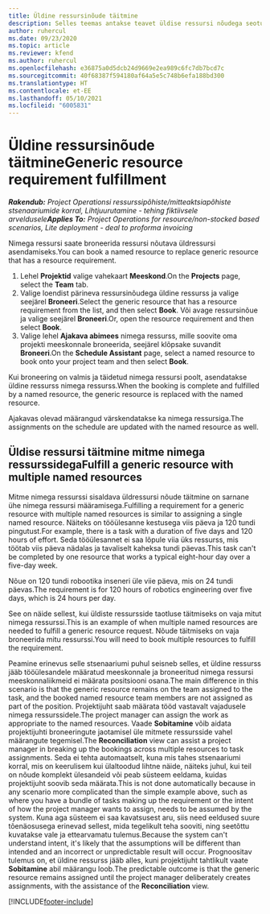 ```yaml
---
title: Üldine ressursinõude täitmine
description: Selles teemas antakse teavet üldise ressursi nõudega seotud nimega ressursside broneerimise kohta.
author: ruhercul
ms.date: 09/23/2020
ms.topic: article
ms.reviewer: kfend
ms.author: ruhercul
ms.openlocfilehash: e36875a0d5dcb24d9669e2ea989c6fc7db7bcd7c
ms.sourcegitcommit: 40f68387f594180af64a5e5c748b6efa188bd300
ms.translationtype: HT
ms.contentlocale: et-EE
ms.lasthandoff: 05/10/2021
ms.locfileid: "6005831"
---
```

# <a name="generic-resource-requirement-fulfillment"></a><span data-ttu-id="df60b-103">Üldine ressursinõude täitmine</span><span class="sxs-lookup"><span data-stu-id="df60b-103">Generic resource requirement fulfillment</span></span>

<span data-ttu-id="df60b-104">_**Rakendub:** Project Operationsi ressurssipõhiste/mitteaktsiapõhiste stsenaariumide korral,  Lihtjuurutamine - tehing fiktiivsele arveldusele_</span><span class="sxs-lookup"><span data-stu-id="df60b-104">_**Applies To:** Project Operations for resource/non-stocked based scenarios, Lite deployment - deal to proforma invoicing_</span></span>

<span data-ttu-id="df60b-105">Nimega ressursi saate broneerida ressursi nõutava üldressursi asendamiseks.</span><span class="sxs-lookup"><span data-stu-id="df60b-105">You can book a named resource to replace generic resource that has a resource requirement.</span></span>

1. <span data-ttu-id="df60b-106">Lehel **Projektid** valige vahekaart **Meeskond**.</span><span class="sxs-lookup"><span data-stu-id="df60b-106">On the **Projects** page, select the **Team** tab.</span></span>
2. <span data-ttu-id="df60b-107">Valige loendist pärineva ressursinõudega üldine ressurss ja valige seejärel **Broneeri**.</span><span class="sxs-lookup"><span data-stu-id="df60b-107">Select the generic resource that has a resource requirement from the list, and then select **Book**.</span></span> <span data-ttu-id="df60b-108">Või avage ressursinõue ja valige seejärel **Broneeri**.</span><span class="sxs-lookup"><span data-stu-id="df60b-108">Or, open the resource requirement and then select **Book**.</span></span>
3. <span data-ttu-id="df60b-109">Valige lehel **Ajakava abimees** nimega ressurss, mille soovite oma projekti meeskonnale broneerida, seejärel klõpsake suvandit **Broneeri**.</span><span class="sxs-lookup"><span data-stu-id="df60b-109">On the **Schedule Assistant** page, select a named resource to book onto your project team and then select **Book**.</span></span>

<span data-ttu-id="df60b-110">Kui broneering on valmis ja täidetud nimega ressursi poolt, asendatakse üldine ressurss nimega ressurss.</span><span class="sxs-lookup"><span data-stu-id="df60b-110">When the booking is complete and fulfilled by a named resource, the generic resource is replaced with the named resource.</span></span>

<span data-ttu-id="df60b-111">Ajakavas olevad määrangud värskendatakse ka nimega ressursiga.</span><span class="sxs-lookup"><span data-stu-id="df60b-111">The assignments on the schedule are updated with the named resource as well.</span></span>

## <a name="fulfill-a-generic-resource-with-multiple-named-resources"></a><span data-ttu-id="df60b-112">Üldise ressursi täitmine mitme nimega ressurssidega</span><span class="sxs-lookup"><span data-stu-id="df60b-112">Fulfill a generic resource with multiple named resources</span></span>
<span data-ttu-id="df60b-113">Mitme nimega ressurssi sisaldava üldressursi nõude täitmine on sarnane ühe nimega ressursi määramisega.</span><span class="sxs-lookup"><span data-stu-id="df60b-113">Fulfilling a requirement for a generic resource with multiple named resources is similar to assigning a single named resource.</span></span> <span data-ttu-id="df60b-114">Näiteks on tööülesanne kestusega viis päeva ja 120 tundi pingutust.</span><span class="sxs-lookup"><span data-stu-id="df60b-114">For example, there is a task with a duration of five days and 120 hours of effort.</span></span> <span data-ttu-id="df60b-115">Seda tööülesannet ei saa lõpule viia üks ressurss, mis töötab viis päeva nädalas ja tavaliselt kaheksa tundi päevas.</span><span class="sxs-lookup"><span data-stu-id="df60b-115">This task can't be completed by one resource that works a typical eight-hour day over a five-day week.</span></span> 

<span data-ttu-id="df60b-116">Nõue on 120 tundi robootika inseneri üle viie päeva, mis on 24 tundi päevas.</span><span class="sxs-lookup"><span data-stu-id="df60b-116">The requirement is for 120 hours of robotics engineering over five days, which is 24 hours per day.</span></span>

<span data-ttu-id="df60b-117">See on näide sellest, kui üldiste ressursside taotluse täitmiseks on vaja mitut nimega ressurssi.</span><span class="sxs-lookup"><span data-stu-id="df60b-117">This is an example of when multiple named resources are needed to fulfill a generic resource request.</span></span> <span data-ttu-id="df60b-118">Nõude täitmiseks on vaja broneerida mitu ressurssi.</span><span class="sxs-lookup"><span data-stu-id="df60b-118">You will need to book multiple resources to fulfill the requirement.</span></span>

<span data-ttu-id="df60b-119">Peamine erinevus selle stsenaariumi puhul seisneb selles, et üldine ressurss jääb tööülesandele määratud meeskonnale ja broneeritud nimega ressursi meeskonnaliikmeid ei määrata positsiooni osana.</span><span class="sxs-lookup"><span data-stu-id="df60b-119">The main difference in this scenario is that the generic resource remains on the team assigned to the task, and the booked named resource team members are not assigned as part of the position.</span></span> <span data-ttu-id="df60b-120">Projektijuht saab määrata tööd vastavalt vajadusele nimega ressurssidele.</span><span class="sxs-lookup"><span data-stu-id="df60b-120">The project manager can assign the work as appropriate to the named resources.</span></span> <span data-ttu-id="df60b-121">Vaade **Sobitamine** võib aidata projektijuhti broneeringute jaotamisel üle mitmete ressursside vahel määrangute tegemisel.</span><span class="sxs-lookup"><span data-stu-id="df60b-121">The **Reconciliation** view can assist a project manager in breaking up the bookings across multiple resources to task assignments.</span></span> <span data-ttu-id="df60b-122">Seda ei tehta automaatselt, kuna mis tahes stsenaariumi korral, mis on keerulisem kui ülaltoodud lihtne näide, näiteks juhul, kui teil on nõude komplekt ülesandeid või peab süsteem eeldama, kuidas projektijuht soovib seda määrata.</span><span class="sxs-lookup"><span data-stu-id="df60b-122">This is not done automatically because in any scenario more complicated than the simple example above, such as where you have a bundle of tasks making up the requirement or the intent of how the project manager wants to assign, needs to be assumed by the system.</span></span> <span data-ttu-id="df60b-123">Kuna aga süsteem ei saa kavatsusest aru, siis need eeldused suure tõenäosusega erinevad sellest, mida tegelikult teha sooviti, ning seetõttu kuvatakse vale ja ettearvamatu tulemus.</span><span class="sxs-lookup"><span data-stu-id="df60b-123">Because the system can't understand intent, it's likely that the assumptions will be different than intended and an incorrect or unpredictable result will occur.</span></span> <span data-ttu-id="df60b-124">Prognoositav tulemus on, et üldine ressurss jääb alles, kuni projektijuht tahtlikult vaate **Sobitamine** abil määrangu loob.</span><span class="sxs-lookup"><span data-stu-id="df60b-124">The predictable outcome is that the generic resource remains assigned until the project manager deliberately creates assignments, with the assistance of the **Reconciliation** view.</span></span>




[!INCLUDE[footer-include](../includes/footer-banner.md)]